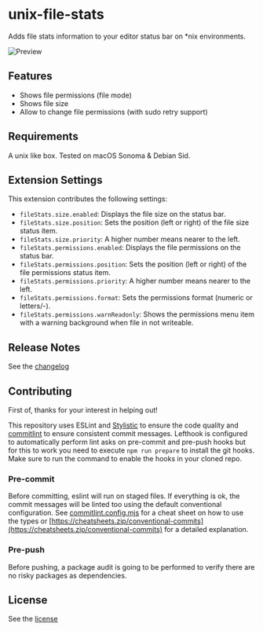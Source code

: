 # unix-file-stats

Adds file stats information  to your editor status bar on *nix environments.

![Preview](https://raw.githubusercontent.com/artrz/vsc-unix-file-stats/main/resources/example.png)

## Features

 - Shows file permissions (file mode)
 - Shows file size
 - Allow to change file permissions (with sudo retry support)

## Requirements

A unix like box. Tested on macOS Sonoma & Debian Sid.

## Extension Settings

This extension contributes the following settings:

* `fileStats.size.enabled`:             Displays the file size on the status bar.
* `fileStats.size.position`:            Sets the position (left or right) of the file size status item.
* `fileStats.size.priority`:            A higher number means nearer to the left.
* `fileStats.permissions.enabled`:      Displays the file permissions on the status bar.
* `fileStats.permissions.position`:     Sets the position (left or right) of the file permissions status item.
* `fileStats.permissions.priority`:     A higher number means nearer to the left.
* `fileStats.permissions.format`:       Sets the permissions format (numeric or letters/-).
* `fileStats.permissions.warnReadonly`: Shows the permissions menu item with a warning background when file in not writeable.

## Release Notes

See the [changelog](./CHANGELOG.md)

## Contributing

First of, thanks for your interest in helping out!

This repository uses ESLint and [Stylistic](https://eslint.style/) to ensure the code quality and [commitlint](https://commitlint.js.org/) to ensure consistent commit messages. Lefthook is configured to automatically perform lint asks on pre-commit and pre-push hooks but for this to work you need to execute `npm run prepare` to install the git hooks. Make sure to run the command to enable the hooks in your cloned repo.

### Pre-commit

Before committing, eslint will run on staged files. If everything is ok, the commit messages will be linted too using the default conventional configuration. See [commitlint.config.mjs](./commitlint.config.mjs) for a cheat sheet on how to use the types or [https://cheatsheets.zip/conventional-commits](https://cheatsheets.zip/conventional-commits) for a detailed explanation.

### Pre-push

Before pushing, a package audit is going to be performed to verify there are no risky packages as dependencies.

## License

See the [license](./LICENSE.md)
